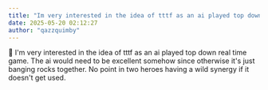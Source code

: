 ```yaml
---
title: "Im very interested in the idea of tttf as an ai played top down real"
date: 2025-05-20 02:12:27
author: "qazzquimby"
---
```


💭 I'm very interested in the idea of tttf as an ai played top down real time game. The ai would need to be excellent somehow since otherwise it's just banging rocks together. No point in two heroes having a wild synergy if it doesn't get used.